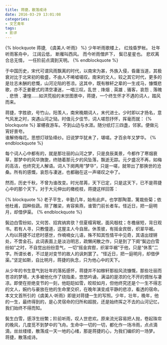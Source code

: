 ```yaml
---
title: 蒋捷，散落成诗
date: 2016-03-29 13:01:08
categories:
- 文艺青年
tags:
- 影评
---
```

{% blockquote 蒋捷, 《虞美人·听雨》 %}
少年听雨歌楼上， 红烛昏罗帐。 壮年听雨客舟中， 江阔云低， 断雁叫西风。 而今听雨僧庐下， 鬓已星星也。 悲欢离合总无情， 一任阶前点滴到天明。
{% endblockquote %}

于中国历史，宋代可谓风雨飘离的时代，以南宋为甚，外族入侵，昏庸当道，其极衰对比于北宋初的极盛，不由人不唏嘘嗟叹。南宋的文人，较之其它时代，更多的是壮志未酬的悲慨，山河沦陷的苍凉。这其中，既有稼轩之辈的一生戎马，慷慨悲歌，亦不乏姜夔式的清空凄迷，一唱三叹。乱世﹑烽烟﹑英雄﹑骚客，哀怨﹑落魄﹑悲愤﹑凄惶……如洪荒般的末世图景中，蒋捷，一个终生怀才不遇的词人，踏风而来。

<!-- more -->

蒋捷，字胜欲，号竹山，阳羡人，南宋晚期词人，末代进士。少时即以才扬名，意气风发之时，突遇山河之恸。时值元夕佳节，词人嗟怨抒怀，挥毫而就：
{% blockquote %}
翠幰夜游车。不到山边与水涯。随分纸灯三四盏，邻家。便做元宵好景夸。                           
谁解倚梅花。思想灯球坠绛纱。旧说梦华犹未了，堪嗟。才百余年又梦华。
{% endblockquote %}                                         

每个词人心中都有的，就是那壮丽的山河之梦，只是良辰美景，今都作了寒烟衰草，那梦中的风华旖旎，终随着那元夕的风坠落，飘逝无踪。元夕盛况不再，如梅的高洁，也终究无人解语。词人下阕两用“梦华”，只是一嗟，就带出了那换世的沧桑。所有的感慨，哀怨与凄迷，也都融在这一声嗟叹之中了。

然而，历史千秋，不曾为谁改变。时光荏苒，天下已定，只是这天下，已不是蒋捷心中的那个天下。对于大元伸出的橄榄枝，蒋捷这样回答：

{% blockquote %}
老子平生，辛勤几年，始有此庐。也学那陶潜，篱栽些菊；依他杜甫，园种些蔬。除了雕梁，肯容紫燕，谁管门前长者车。怪近日，把一庭明月，却借伊渠。
{% endblockquote %}

鬓边白雪纷如，又何苦、招宾纳宾欤？但夏榻宵眠，面风攲枕；冬檐昼短，背日观书。若有人寻，只教僮道，这屋主人今自居。休羡彼，有摇金宾辔，织翠华裾。
人均以蒋捷不过悲时感世，作喃喃女儿语，殊不知其性情平中见奇，其语出铿锵处，不啻金石。此词表面上是淡泊明志，疏懒闲散之作，只是到了下阕“鬓边白雪纷如”之时，不自觉出纷纷意气，一切“摇金宾辔，织翠华裾”于他，只是“休羡”二字。所谓长者，不过是对变节的故人的讽刺罢了。“怪近日，把一庭明月，却借伊渠。”坚定如斯，自比明月，蒋捷的执念，只为他心中的天下。

从少年的书生意气到壮年的落拓感怀，蒋捷并不如稼轩那般风流慷慨，那些壮丽而苍凉的梦境，大多被他化作了绕指柔，悠悠吟诵，满溢的是浓的化不开的惆怅与凄凉。即使在拒绝变节的一刻，他皑皑如雪，皎皎如月，但他终究还是个一生不得志的文人，婉约与豪放在他的生命里交织，在晚年演变成平静的悲凉，看透的宿命。本文文首所引的《虞美人·听雨》即是对蒋捷一生的写照。少年，壮年，晚年，他的一生，最终得到的，是心灵宿命的归所和超脱，还是始终挥之不去的山河记忆，我们始终不得而知。

鬓生白雪，感浮生纷繁；阶前听雨，叹人世悲欢。原来流光容易把人抛，卷起珠帘的晚风，几度觅不到梦中的飞舟。生命中一切的一切，都化作一场冷雨，点点滴滴，丝丝缕缕，散落成一天一地的心绪，那是蒋捷的心，为我们编织的一场梦。
蒋捷，散落成诗。
